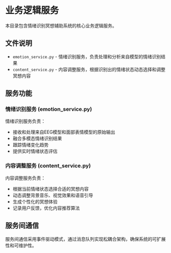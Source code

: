 # 业务逻辑服务

本目录包含情绪识别冥想辅助系统的核心业务逻辑服务。

## 文件说明

- `emotion_service.py` - 情绪识别服务，负责处理和分析来自模型的情绪识别结果
- `content_service.py` - 内容调整服务，根据识别出的情绪状态动态选择和调整冥想内容

## 服务功能

### 情绪识别服务 (emotion_service.py)

情绪识别服务负责：
- 接收和处理来自EEG模型和面部表情模型的原始输出
- 融合多模态情绪识别结果
- 跟踪情绪变化趋势
- 提供实时情绪状态评估

### 内容调整服务 (content_service.py)

内容调整服务负责：
- 根据当前情绪状态选择合适的冥想内容
- 动态调整背景音乐、视觉效果和语音引导
- 生成个性化的冥想体验
- 记录用户反馈，优化内容推荐算法

## 服务间通信

服务间通信采用事件驱动模式，通过消息队列实现松耦合架构，确保系统的可扩展性和可维护性。